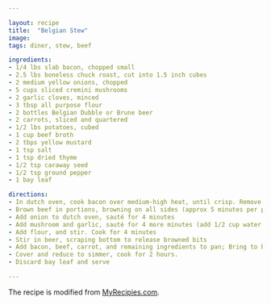 ```yaml
---

layout: recipe
title:  "Belgian Stew"
image: 
tags: diner, stew, beef

ingredients:
- 1/4 lbs slab bacon, chopped small
- 2.5 lbs boneless chuck roast, cut into 1.5 inch cubes
- 2 medium yellow onions, chopped
- 5 cups sliced cremini mushrooms
- 2 garlic cloves, minced
- 3 tbsp all purpose flour
- 2 bottles Belgian Dubble or Brune beer
- 2 carrots, sliced and quartered
- 1/2 lbs potatoes, cubed
- 1 cup beef broth
- 2 tbps yellow mustard
- 1 tsp salt
- 1 tsp dried thyme
- 1/2 tsp caraway seed
- 1/2 tsp ground pepper
- 1 bay leaf

directions:
- In dutch oven, cook bacon over medium-high heat, until crisp. Remove bacon (reserving fat)
- Brown beef in portions, browning on all sides (approx 5 minutes per portion). Remove from pot after browned
- Add onion to dutch oven, sauté for 4 minutes
- Add mushroom and garlic, sauté for 4 more minutes (add 1/2 cup water if too dry)
- Add flour, and stir. Cook for 4 minutes
- Stir in beer, scraping bottom to release browned bits
- Add bacon, beef, carrot, and remaining ingredients to pan; Bring to boil
- Cover and reduce to simmer, cook for 2 hours.
- Discard bay leaf and serve

---
```


The recipe is modified from [MyRecipies.com](https://www.myrecipes.com/recipe/belgian-beef-beer-stew).

